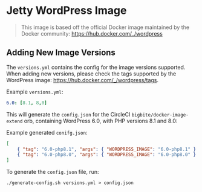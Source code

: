 # Jetty WordPress Image
> This image is based off the official Docker image maintained by the Docker community: https://hub.docker.com/_/wordpress

## Adding New Image Versions
The `versions.yml` contains the config for the image versions supported. When adding new versions, please check the tags supported by the WordPress image: https://hub.docker.com/_/wordpress/tags.

Example `versions.yml`:
```yml
6.0: [8.1, 8,0]
```

This will generate the `config.json` for the CircleCI `bigbite/docker-image-extend` orb, containing WordPress 6.0, with PHP versions 8.1 and 8.0:

Example generated `conifg.json`:
```json
[
    { "tag": "6.0-php8.1", "args": { "WORDPRESS_IMAGE": "6.0-php8.1" } },
    { "tag": "6.0-php8.0", "args": { "WORDPRESS_IMAGE": "6.0-php8.0" } },
]
```

To generate the `config.json` file, run:

```
./generate-config.sh versions.yml > config.json
```
